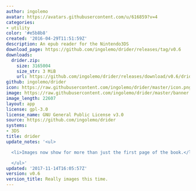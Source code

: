 ```yaml
---
author: ingolemo
avatar: https://avatars.githubusercontent.com/u/616859?v=4
categories:
- utility
color: '#e5b8b8'
created: '2016-04-29T11:51:59Z'
description: An epub reader for the Nintendo3DS
download_page: https://github.com/ingolemo/drider/releases/tag/v0.6
downloads:
  drider.zip:
    size: 3165004
    size_str: 3 MiB
    url: https://github.com/ingolemo/drider/releases/download/v0.6/drider.zip
github: ingolemo/drider
icon: https://raw.githubusercontent.com/ingolemo/drider/master/icon.png
image: https://raw.githubusercontent.com/ingolemo/drider/master/banner.png
image_length: 22607
layout: app
license: gpl-3.0
license_name: GNU General Public License v3.0
source: https://github.com/ingolemo/drider
systems:
- 3DS
title: drider
update_notes: '<ul>

  <li>Images now show for more than just the first page of the book.</li>

  </ul>'
updated: '2017-11-14T16:05:57Z'
version: v0.6
version_title: Really images this time.
---
```

